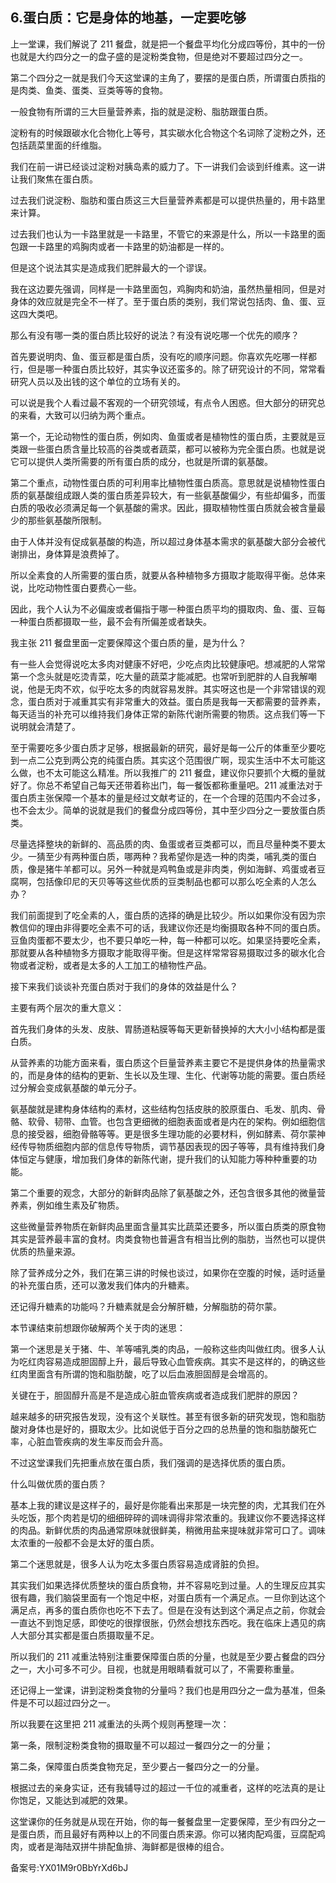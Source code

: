 ## 6.蛋白质：它是身体的地基，一定要吃够
上一堂课，我们解说了 211 餐盘，就是把一个餐盘平均化分成四等份，其中的一份也就是大约四分之一的盘子盛的是淀粉类食物，但是绝对不要超过四分之一。


第二个四分之一就是我们今天这堂课的主角了，要摆的是蛋白质，所谓蛋白质指的是肉类、鱼类、蛋类、豆类等等的食物。


一般食物有所谓的三大巨量营养素，指的就是淀粉、脂肪跟蛋白质。


淀粉有的时候跟碳水化合物化上等号，其实碳水化合物这个名词除了淀粉之外，还包括蔬菜里面的纤维脂。


我们在前一讲已经谈过淀粉对胰岛素的威力了。下一讲我们会谈到纤维素。这一讲让我们聚焦在蛋白质。


过去我们说淀粉、脂肪和蛋白质这三大巨量营养素都是可以提供热量的，用卡路里来计算。


过去我们也认为一卡路里就是一卡路里，不管它的来源是什么，所以一卡路里的面包跟一卡路里的鸡胸肉或者一卡路里的奶油都是一样的。


但是这个说法其实是造成我们肥胖最大的一个谬误。


我在这边要先强调，同样是一卡路里面包，鸡胸肉和奶油，虽然热量相同，但是对身体的效应就是完全不一样了。至于蛋白质的类别，我们常说包括肉、鱼、蛋、豆这四大类吧。


那么有没有哪一类的蛋白质比较好的说法？有没有说吃哪一个优先的顺序？


首先要说明肉、鱼、蛋豆都是蛋白质，没有吃的顺序问题。你喜欢先吃哪一样都行，但是哪一种蛋白质比较好，其实争议还蛮多的。除了研究设计的不同，常常看研究人员以及出钱的这个单位的立场有关的。


可以说是我个人看过最不客观的一个研究领域，有点令人困惑。但大部分的研究总的来看，大致可以归纳为两个重点。


第一个，无论动物性的蛋白质，例如肉、鱼蛋或者是植物性的蛋白质，主要就是豆类跟一些蛋白质含量比较高的谷类或者蔬菜，都可以被称为完全蛋白质。也就是说它可以提供人类所需要的所有蛋白质的成分，也就是所谓的氨基酸。


第二个重点，动物性蛋白质的可利用率比植物性蛋白质高。意思就是说植物性蛋白质的氨基酸组成跟人类的蛋白质差异较大，有一些氨基酸偏少，有些却偏多，而蛋白质的吸收必须满足每一个氨基酸的需求。因此，摄取植物性蛋白质就会被含量最少的那些氨基酸所限制。


由于人体并没有促成氨基酸的构造，所以超过身体基本需求的氨基酸大部分会被代谢排出，身体算是浪费掉了。


所以全素食的人所需要的蛋白质，就要从各种植物多方摄取才能取得平衡。总体来说，比吃动物性蛋白要费心一些。


因此，我个人认为不必偏废或者偏指于哪一种蛋白质平均的摄取肉、鱼、蛋、豆每一种蛋白质都摄取一些，最不会有所偏差或者缺失。


我主张 211 餐盘里面一定要保障这个蛋白质的量，是为什么？


有一些人会觉得说吃太多肉对健康不好吧，少吃点肉比较健康吧。想减肥的人常常第一个念头就是吃烫青菜，吃大量的蔬菜才能减肥。也常听到肥胖的人自我解嘲说，他是无肉不欢，似乎吃太多的肉就容易发胖。其实呀这也是一个非常错误的观念，蛋白质对于减重其实有非常重大的效益。蛋白质是我每一天都需要的营养素，每天适当的补充可以维持我们身体正常的新陈代谢所需要的物质。这点我们等一下说明就会清楚了。


至于需要吃多少蛋白质才足够，根据最新的研究，最好是每一公斤的体重至少要吃到一点二公克到两公克的纯蛋白质。其实这个范围很广啊，现实生活中不太可能这么做，也不太可能这么精准。所以我推广的 211 餐盘，建议你只要抓个大概的量就好了。你总不希望自己每天还带着称出门，每一餐饭都称重量吧。211 减重法对于蛋白质主张保障一个基本的量是经过文献考证的，在一个合理的范围内不会过多，也不会太少。简单的说就是我们的餐盘分成四等份，其中至少四分之一要放蛋白质类。


尽量选择整块的新鲜的、高品质的肉、鱼蛋或者豆类都可以，而且尽量种类不要太少。一猜至少有两种蛋白质，哪两种？我希望你是选一种的肉类，哺乳类的蛋白质，像是猪牛羊都可以。另外一种就是鸡鸭鱼或是非肉类，例如海鲜、鸡蛋或者豆腐啊，包括像印尼的天贝等等这些优质的豆类制品也都可以那么吃全素的人怎么办？


我们前面提到了吃全素的人，蛋白质的选择的确是比较少。所以如果你没有因为宗教信仰的理由非得要吃全素不可的话，我建议你还是均衡摄取各种不同的蛋白质。豆鱼肉蛋都不要太少，也不要只单吃一种，每一种都可以吃。如果坚持要吃全素，那就要从各种植物多方摄取才能取得平衡。但是这样常常容易摄取过多的碳水化合物或者淀粉，或者是太多的人工加工的植物性产品。


接下来我们谈谈补充蛋白质对于我们的身体的效益是什么？


主要有两个层次的重大意义：


首先我们身体的头发、皮肤、胃肠道粘膜等每天更新替换掉的大大小小结构都是蛋白质。


从营养素的功能方面来看，蛋白质这个巨量营养素主要它不是提供身体的热量需求的，而是身体的结构的更新、生长以及生理、生化、代谢等功能的需要。蛋白质经过分解会变成氨基酸的单元分子。


氨基酸就是建构身体结构的素材，这些结构包括皮肤的胶原蛋白、毛发、肌肉、骨骼、软骨、韧带、血管。也包含更细微的细胞表面或者是内在的架构。例如细胞信息的接受器，细胞骨骼等等。更是很多生理功能的必要材料，例如酵素、荷尔蒙神经传导物质细胞内部的信息传导物质，调节基因表现的因子等等，具有维持我们身体恒定与健康，增加我们身体的新陈代谢，提升我们的认知能力等种种重要的功能。


第二个重要的观念，大部分的新鲜肉品除了氨基酸之外，还包含很多其他的微量营养素，例如维生素及矿物质。


这些微量营养物质在新鲜肉品里面含量其实比蔬菜还要多，所以蛋白质类的原食物其实是营养最丰富的食材。肉类食物也普遍含有相当比例的脂肪，当然也可以提供优质的热量来源。


除了营养成分之外，我们在第三讲的时候也谈过，如果你在空腹的时候，适时适量的补充蛋白质，还可以激发我们体内的升糖素。


还记得升糖素的功能吗？升糖素就是会分解肝糖，分解脂肪的荷尔蒙。


本节课结束前想跟你破解两个关于肉的迷思：


第一个迷思是关于猪、牛、羊等哺乳类的肉品，一般称这些肉叫做红肉。很多人认为吃红肉容易造成胆固醇上升，最后导致心血管疾病。其实不是这样的，的确这些红肉里面含有所谓的饱和脂肪酸，吃了以后血液胆固醇是会增高的。


关键在于，胆固醇升高是不是造成心脏血管疾病或者造成我们肥胖的原因？


越来越多的研究报告发现，没有这个关联性。甚至有很多新的研究发现，饱和脂肪酸对身体也是好的，摄取太少。比如说低于百分之四的总热量的饱和脂肪酸死亡率，心脏血管疾病的发生率反而会升高。


不过这堂课我们先把重点放在蛋白质，我们强调的是选择优质的蛋白质。


什么叫做优质的蛋白质？


基本上我的建议是这样子的，最好是你能看出来那是一块完整的肉，尤其我们在外头吃饭，那个肉若是切的细细碎碎的调味调得非常浓重的。我建议你不要选择这样的肉品。新鲜优质的肉品通常原味就很鲜美，稍微用盐来提味就非常可口了。调味太浓重的一般都不会是太好的蛋白质。


第二个迷思就是，很多人认为吃太多蛋白质容易造成肾脏的负担。


其实我们如果选择优质整块的蛋白质食物，并不容易吃到过量。人的生理反应其实很有趣，我们脑袋里面有一个饱足中枢，对蛋白质有一个满足点。一旦你到达这个满足点，再多的蛋白质你也吃不下去了。但是在没有达到这个满足点之前，你就会一直达不到饱足感，即使吃的很撑很胀，仍然会想找东西吃。我在临床上遇见的病人大部分其实都是蛋白质摄取量不足。


所以我们的 211 减重法特别注重要保障蛋白质的分量，也就是至少要占餐盘的四分之一，大小可多不可少。目视，也就是用眼睛看就可以了，不需要称重量。


还记得上一堂课，讲到淀粉类食物的分量吗？我们也是用四分之一盘为基准，但条件是不可以超过四分之一。


所以我要在这里把 211 减重法的头两个规则再整理一次：


第一条，限制淀粉类食物的摄取量不可以超过一餐四分之一的分量；


第二条，保障蛋白质类食物充足，至少要占一餐四分之一的分量。


根据过去的亲身实证，还有我辅导过的超过一千位的减重者，这样的吃法真的是让你饱足，又能达到减肥的效果。


这堂课你的任务就是从现在开始，你的每一餐餐盘里一定要保障，至少有四分之一是蛋白质，而且最好有两种以上的不同蛋白质来源。你可以猪肉配鸡蛋，豆腐配鸡肉，或者是海陆双拼牛排配鱼排、海鲜都是很棒的组合。


备案号:YX01M9r0BbYrXd6bJ

